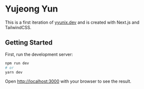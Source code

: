 # Yujeong Yun
This is a first iteration of [yyunix.dev](https://yyunix.dev) and is created with Next.js and TailwindCSS.

## Getting Started

First, run the development server:

```bash
npm run dev
# or
yarn dev
```

Open [http://localhost:3000](http://localhost:3000) with your browser to see the result.